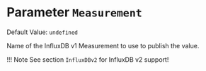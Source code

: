 # Parameter `Measurement`
Default Value: `undefined`

Name of the InfluxDB v1 Measurement to use to publish the value.

!!! Note
    See section `InfluxDBv2` for InfluxDB v2 support! 
